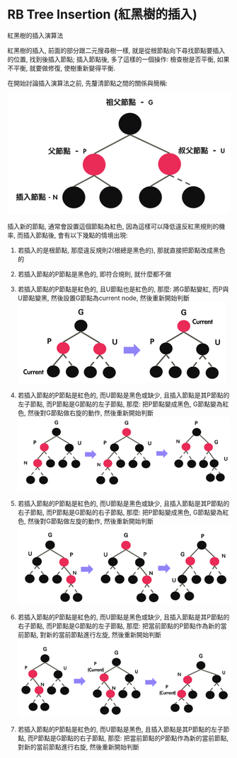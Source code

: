 # RB Tree Insertion \(紅黑樹的插入\)

紅黑樹的插入演算法

紅黑樹的插入, 前面的部分跟二元搜尋樹一樣, 就是從根節點向下尋找節點要插入的位置, 找到後插入節點; 插入節點後, 多了這樣的一個操作: 檢查樹是否平衡, 如果不平衡, 就要做修復, 使樹重新變得平衡.

在開始討論插入演算法之前, 先釐清節點之間的關係與簡稱:

![](/assets/rbtree-3.png)

插入新的節點, 通常會設置這個節點為紅色, 因為這樣可以降低違反紅黑規則的機率, 而插入節點後, 會有以下幾點的情境出現:

1. 若插入的是根節點, 那麼違反規則2\(根總是黑色的\), 那就直接把節點改成黑色的
2. 若插入節點的P節點是黑色的, 即符合規則, 就什麼都不做
3. 若插入節點的P節點是紅色的, 且U節點也是紅色的, 那麼: 將G節點變紅, 而P與U節點變黑, 然後設置G節點為current node, 然後重新開始判斷  
   ![](/assets/rbtree-4.png)

4. 若插入節點的P節點是紅色的, 而U節點是黑色或缺少, 且插入節點是其P節點的左子節點, 而P節點是G節點的左子節點, 那麼: 把P節點變成黑色, G節點變為紅色, 然後對G節點做右旋的動作, 然後重新開始判斷  
   ![](/assets/rbtree-5.png)

5. 若插入節點的P節點是紅色的, 而U節點是黑色或缺少, 且插入節點是其P節點的右子節點, 而P節點是G節點的右子節點, 那麼: 把P節點變成黑色, G節點變為紅色, 然後對G節點做左旋的動作, 然後重新開始判斷  
   ![](/assets/rbtree-6.png)

6. 若插入節點的P節點是紅色的, 而U節點是黑色或缺少, 且插入節點是其P節點的右子節點, 而P節點是G節點的左子節點, 那麼: 把當前節點的P節點作為新的當前節點, 對新的當前節點進行左旋, 然後重新開始判斷  
   ![](/assets/rbtree-7.png)

7. 若插入節點的P節點是紅色的, 而U節點是黑色, 且插入節點是其P節點的左子節點, 而P節點是G節點的右子節點, 那麼: 把當前節點的P節點作為新的當前節點, 對新的當前節點進行右旋, 然後重新開始判斷



